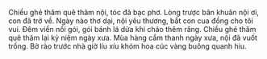 Chiều ghé thăm quê thăm nội, tóc đã bạc phơ. Lòng trược bân khuân nội ơi, con đã trở về. Ngày nào thơ dại, nội yêu thương, bắt con cua đồng cho tôi vui. Đêm viền nồi gói, gói bánh lá dừa khi cháo thêm răng. Chiều ghé thăm quê thăm lại kỷ niệm ngày xưa. Mùa hàng cắm thanh ngày xưa, nội đã vuốt trồng. Bờ rào trước nhà giờ líu xíu khóm hoa cúc vàng buông quanh hiu.
